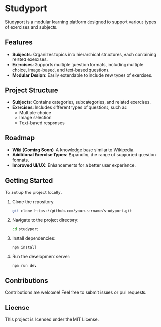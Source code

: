 # Studyport

Studyport is a modular learning platform designed to support various types of exercises and subjects.

## Features
- **Subjects**: Organizes topics into hierarchical structures, each containing related exercises.
- **Exercises**: Supports multiple question formats, including multiple choice, image-based, and text-based questions.
- **Modular Design**: Easily extendable to include new types of exercises.

## Project Structure
- **Subjects**: Contains categories, subcategories, and related exercises.
- **Exercises**: Includes different types of questions, such as:
  - Multiple-choice
  - Image selection
  - Text-based responses

## Roadmap
- **Wiki (Coming Soon)**: A knowledge base similar to Wikipedia.
- **Additional Exercise Types**: Expanding the range of supported question formats.
- **Improved UI/UX**: Enhancements for a better user experience.

## Getting Started
To set up the project locally:
1. Clone the repository:
   ```sh
   git clone https://github.com/yourusername/studyport.git
   ```
2. Navigate to the project directory:
   ```sh
   cd studyport
   ```
3. Install dependencies:
   ```sh
   npm install
   ```
4. Run the development server:
   ```sh
   npm run dev
   ```

## Contributions
Contributions are welcome! Feel free to submit issues or pull requests.

## License
This project is licensed under the MIT License.
